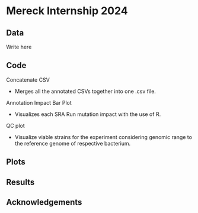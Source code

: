 <h1>Mereck Internship 2024</h1>
<h2>Data</h2>
Write here
<h2>Code</h2>
Concatenate CSV

- Merges all the annotated CSVs together into one .csv file.

Annotation Impact Bar Plot

- Visualizes each SRA Run mutation impact with the use of R.

QC plot

- Visualize viable strains for the experiment considering genomic range to the reference genome of respective bacterium.

<h2>Plots</h2>

<h2>Results</h2>
<h2>Acknowledgements</h2>
